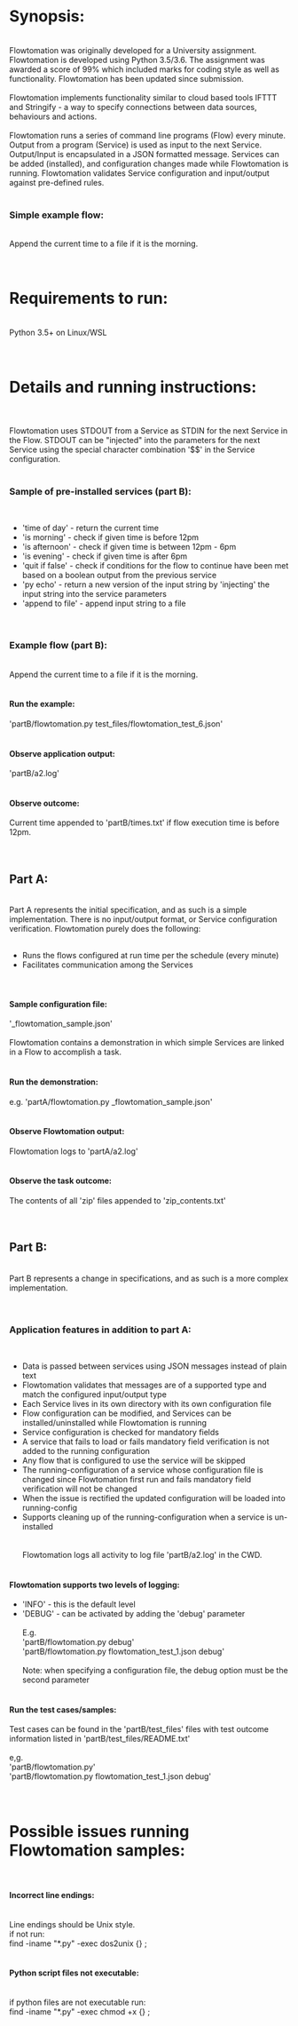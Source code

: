 
# Synopsis:<br>
 <br>
Flowtomation was originally developed for a University assignment. Flowtomation is developed using Python 3.5/3.6. The assignment was awarded a score of 99% which included marks for coding style as well as functionality. Flowtomation has been updated since submission.<br>
 <br>
Flowtomation implements functionality similar to cloud based tools IFTTT and Stringify -  a way to specify connections between data sources, behaviours and actions.<br>
 <br>
Flowtomation runs a series of command line programs (Flow) every minute. Output from a program (Service) is used as input to the next Service. Output/Input is encapsulated in a JSON formatted message. Services can be added (installed), and configuration changes made while Flowtomation is running.  Flowtomation validates Service configuration and input/output against pre-defined rules.<br>
 <br>
### Simple example flow:<br>
 <br>
Append the current time to a file if it is the morning.<br>
 <br>
 <br>
# Requirements to run:<br>
 <br>
Python 3.5+ on Linux/WSL<br>
 <br>
 <br>
# Details and running instructions:<br>
 <br>
 <br>
Flowtomation uses STDOUT from a Service as STDIN for the next Service in the Flow. STDOUT can be "injected" into the parameters for the next Service using the special character combination '$$' in the Service configuration.<br>
 <br>
### Sample of pre-installed services (part B): <br>
 <br>
- 'time of day' - return the current time<br>
- 'is morning' - check if given time is before 12pm<br>
- 'is afternoon' - check if given time is between 12pm - 6pm<br>
- 'is evening' - check if given time is after 6pm<br>
- 'quit if false' - check if conditions for the flow to continue have been met based on a boolean output from the previous service<br>
- 'py echo' - return a new version of the input string by 'injecting' the input string into the service parameters<br>
- 'append to file' - append input string to a file<br>
 <br>
 <br>
### Example flow (part B):<br>
 <br>
Append the current time to a file if it is the morning.<br>
 <br>
#### Run the example:<br>
'partB/flowtomation.py test_files/flowtomation_test_6.json'<br>
 <br>
#### Observe application output:<br>
'partB/a2.log'<br>
 <br>
#### Observe outcome:<br>
Current time appended to 'partB/times.txt' if flow execution time is before 12pm.<br>
 <br>
 <br>
## Part A:<br>
 <br>
Part A represents the initial specification, and as such is a simple implementation. There is no input/output format, or Service configuration verification. Flowtomation purely does the following:<br>
 <br>
- Runs the flows configured at run time per the schedule (every minute)<br>
- Facilitates communication among the Services<br>
 <br>
 <br>
#### Sample configuration file:<br>
'_flowtomation_sample.json'<br>
 <br>
Flowtomation contains a demonstration in which simple Services are linked in a Flow to accomplish a task.<br>
 <br>
#### Run the demonstration:<br>
e.g. 'partA/flowtomation.py _flowtomation_sample.json'<br>
 <br>
#### Observe Flowtomation output:<br>
Flowtomation logs to 'partA/a2.log'<br>
 <br>
#### Observe the task outcome:<br>
The contents of all 'zip' files appended to 'zip_contents.txt'<br>
 <br>
 <br>
## Part B:<br>
 <br>
Part B represents a change in specifications, and as such is a more complex implementation.<br>
 <br>
 <br>
### Application features in addition to part A:<br>
 <br>
- Data is passed between services using JSON messages instead of plain text<br>
- Flowtomation validates that messages are of a supported type and match the configured input/output type<br>
- Each Service lives in its own directory with its own configuration file <br>
- Flow configuration can be modified, and Services can be installed/uninstalled while Flowtomation is running<br>
- Service configuration is checked for mandatory fields<br>
- A service that fails to load or fails mandatory field verification is not added to the running configuration<br>
- Any flow that is configured to use the service will be skipped<br>
- The running-configuration of a service whose configuration file is changed since Flowtomation first run and fails mandatory field verification will not be changed<br>
- When the issue is rectified the updated configuration will be loaded into running-config<br>
- Supports cleaning up of the running-configuration when a service is un-installed<br>
 <br>
 <br>
Flowtomation logs all activity to log file 'partB/a2.log' in the CWD.<br>
 <br>
#### Flowtomation supports two levels of logging:<br>
- 'INFO' - this is the default level<br>
- 'DEBUG' - can be activated by adding the 'debug' parameter<br>
	 <br>
	E.g.<br>
	'partB/flowtomation.py debug'<br>
	'partB/flowtomation.py flowtomation_test_1.json debug'<br>
	 <br>
	Note: when specifying a configuration file, the debug option must be the second parameter<br>
	 <br>

#### Run the test cases/samples:<br>
Test cases can be found in the 'partB/test_files' files with test outcome information listed in 'partB/test_files/README.txt'<br>
 <br>
e,g.<br>
'partB/flowtomation.py'<br>
'partB/flowtomation.py flowtomation_test_1.json debug'<br>
 <br>
 <br>
# Possible issues running Flowtomation samples:<br>
 <br>
#### Incorrect line endings:<br>
 <br>
Line endings should be Unix style.<br>
if not run:<br>
find -iname "*.py" -exec dos2unix {} \;<br>
 <br>
#### Python script files not executable:<br>
 <br>
if python files are not executable run:<br>
find -iname "*.py" -exec chmod +x {} \; <br>
<br>